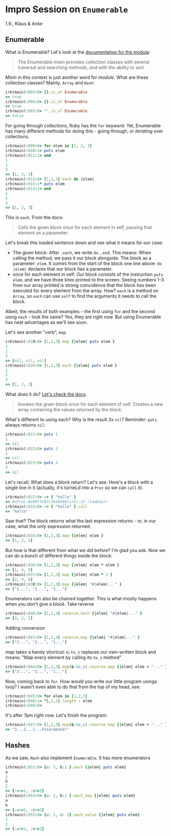# Impro Session on `Enumerable`

1.9., Klaus & Anke

## Enumerable

What is Enumerable? Let's look at the [documentation for the module](http://ruby-doc.org/core-2.2.3/Enumerable.html):
> The Enumerable mixin provides collection classes with several traversal and searching methods, and with the ability to sort.

*Mixin* in this context is just another word for *module*. What are these collection classes? Mainly, `Array` and `Hash`:
```ruby
irb(main):003:0> [].is_a? Enumerable
=> true
irb(main):004:0> {}.is_a? Enumerable
=> true
irb(main):005:0> "".is_a? Enumerable
=> false
```

For going through collections, Ruby has the `for` keyword. Yet, Enumerable has many different methods for doing this - going through, or *iterating* over collections.
```ruby
irb(main):009:0> for elem in [1, 2, 3]
irb(main):010:1> puts elem
irb(main):011:1> end
1
2
3
=> [1, 2, 3]
irb(main):012:0> [1,2,3].each do |elem|
irb(main):013:1* puts elem
irb(main):014:1> end
1
2
3
=> [1, 2, 3]
```
This is `each`. From the docs:
> Calls the given block once for each element in self, passing that element as a parameter.

Let's break this loaded sentence down and see what it means for our case:
* The given block: After `.each`, we write `do..end`. This means: When calling the method, we pass it our block alongside. The block as a parameter: `elem`. It comes from the start of the block one line above: `do |elem|` declares that our block has a parameter. 
* once for each element in self: Our block consists of the instruction `puts elem`, and we have three lines printed to the screen. Seeing numbers 1-3 from our array printed is strong coincidence that the block has been executed for every element from the array. How? `each` is a method on `Array`, so `each` can use `self` to find the arguments it needs to call the block.

Albeit, the results of both examples - the first using `for` and the second using `each` - look the same? Yes, they are  right now. But using Enumerable has neat advantages as we'll see soon.

Let's see another "verb", `map`.
```ruby
irb(main):019:0> [1,2,3].map {|elem| puts elem }
1
2
3
=> [nil, nil, nil]
irb(main):020:0> [1,2,3].each {|elem| puts elem }
1
2
3
=> [1, 2, 3]
```

What does it do?  [Let's check the docs](http://ruby-doc.org/core-2.2.3/Array.html#method-i-map).

> Invokes the given block once for each element of self. Creates a new array containing the values returned by the block.

What's different to using each? Why is the result 3x `nil`? Reminder: `puts` always returns `nil`:
```ruby
irb(main):021:0> puts 1
1
=> nil
irb(main):022:0> puts 2
2
=> nil
irb(main):023:0> puts 3
3
=> nil
```

Let's recall: What does a block return? Let's see. Here's a block with a single line in it (actually, it's turneLd into a `Proc` so we can `call` it).
```ruby
irb(main):032:0> -> { "hallo" }
=> #<Proc:0x007fe87c364068@(irb):32 (lambda)>
irb(main):033:0> -> { "hallo" }.call
=> "hallo"
```

Saw that? The block returns what the last expression returns - or, in our case, what the *only* expression returned.
```ruby
irb(main):035:0> [1,2,3].map {|elem| elem }
=> [1, 2, 3]
```

But how is that different from what we did before? I'm glad you ask. Now we can do a bunch of different things inside the block:
```ruby
irb(main):036:0> [1,2,3].map {|elem| elem * elem }
=> [1, 4, 9]
irb(main):037:0> [1,2,3].map {|elem| elem * 2 }
=> [2, 4, 6]
irb(main):038:0> [1,2,3].map {|elem| "#{elem}..." }
=> ["1...", "2...", "3..."]
```

Enumerators can also be chained together. This is what mostly happens when you don't give a block. Take reverse
```ruby
irb(main):040:0> [1,2,3].reverse.each {|elem| "#{elem}..." }
=> [3, 2, 1]
```

Adding conversion
```ruby
irb(main):041:0> [1,2,3].reverse.map {|elem| "#{elem}..." }
=> ["3...", "2...", "1..."]
```

map takes a handy shortcut: `&:to_s` replaces our own-written block and means: "Map every element by calling its `to_s` method"
```ruby
irb(main):044:0> [1,2,3].map(&:to_s).reverse.map {|elem| elem + "..." }
=> ["3...", "2...", "1..."]
```

Now, coming back to `for`. How would you write our little program usinga loop? I wasn't even able to do that from the top of my head, see:
```ruby
irb(main):045:0> for elem in [1,2,3]
irb(main):046:1> ^C,2,3].length - elem
irb(main):046:0>
```

It's after 7pm right now. Let's finish the program:
```ruby
irb(main):047:0> [1,2,3].map(&:to_s).reverse.map {|elem| elem + "..." }.join + "Feierabend!"
=> "3...2...1...Feierabend!"
```

## Hashes

As we saw, `Hash` also implement `Enumerable`. It has more enumerators 
```ruby
irb(main):052:0> {a: 1, b:2 }.each {|elem| puts elem}
a
1
b
2
=> {:a=>1, :b=>2}
irb(main):054:0> {a: 1, b:2 }.each_key {|elem| puts elem}
a
b
=> {:a=>1, :b=>2}
irb(main):055:0> {a: 1, b: 2}.each_value {|elem| puts elem}
1
2
=> {:a=>1, :b=>2}
```
